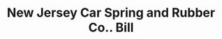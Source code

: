 ---
doi: 10.7916/D85Q673B
date_other: '1890'
date_other_textual: 1890-1899
form: printed ephemera
genre:
- Invoices
name:
- New Jersey Car Spring and Rubber Co.
object_in_context_url: https://biggert.cul.columbia.edu/items/view/ave_biggert_00803
subject_hierarchical_geographic:
- Jersey City, New Jersey, United States
subject_name:
- New Jersey Car Spring and Rubber Co.
title: New Jersey Car Spring and Rubber Co.. Bill
sort_title: New Jersey Car Spring and Rubber Co.. Bill
call_number: ave_biggert_00803
coordinates:
- 40.714,-74.071
pid: ave_biggert_00803
identifiers: ave_biggert_00803
canvas_id: ldpd:396075
permalink: "/items/ave_biggert_00803/"
layout: iiif-image-page
---